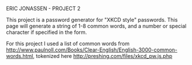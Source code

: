 ERIC JONASSEN - PROJECT 2

This project is a password generator for "XKCD style" passwords. This page will generate
a string of 1-8 common words, and a number or special character if specified in the form.

For this project I used a list of common words from http://www.paulnoll.com/Books/Clear-English/English-3000-common-words.html,
tokenized here http://preshing.com/files/xkcd_pw.js.php
